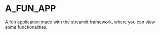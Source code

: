 # A_FUN_APP
A fun application made with the streamlit framework, where you can view some functionalities.
